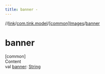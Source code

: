 ```yaml
---
title: banner -
---
```

//[link](../../index.md)/[com.tink.model](../index.md)/[[common]Images](index.md)/[banner](banner.md)



# banner  
[common]  
Content  
val [banner](banner.md): [String](https://kotlinlang.org/api/latest/jvm/stdlib/kotlin/-string/index.html)  



